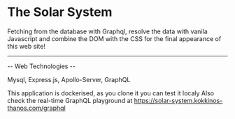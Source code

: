 # The Solar System

Fetching from the database with Graphql, resolve the data 
with vanila Javascript and combine the DOM with the CSS 
for the final appearance of this web site! 

------------------------
-- Web Technologies --
     
     


Mysql, Express.js, Apollo-Server, GraphQL



This application is dockerised, as you clone it you can test it localy
Also check the real-time GraphQL playground at https://solar-system.kokkinos-thanos.com/graphql 
